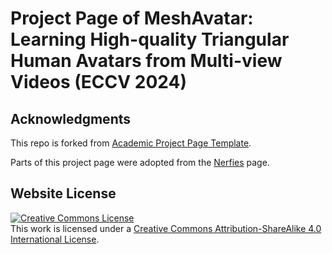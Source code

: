 # Project Page of MeshAvatar: Learning High-quality Triangular Human Avatars from Multi-view Videos (ECCV 2024)

## Acknowledgments
This repo is forked from [Academic Project Page Template](https://github.com/eliahuhorwitz/Academic-project-page-template).

Parts of this project page were adopted from the [Nerfies](https://nerfies.github.io/) page.

## Website License
<a rel="license" href="http://creativecommons.org/licenses/by-sa/4.0/"><img alt="Creative Commons License" style="border-width:0" src="https://i.creativecommons.org/l/by-sa/4.0/88x31.png" /></a><br />This work is licensed under a <a rel="license" href="http://creativecommons.org/licenses/by-sa/4.0/">Creative Commons Attribution-ShareAlike 4.0 International License</a>.
